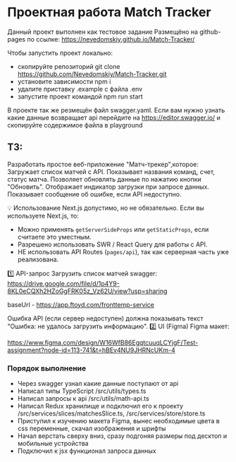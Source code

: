 # Проектная работа Match Tracker

Данный проект выполнен как тестовое задание
Размещёно на github-pages по ссылке: https://nevedomskiy.github.io/Match-Tracker/

Чтобы запустить проект локально:

- скопируйте репозиторий git clone https://github.com/Nevedomskiy/Match-Tracker.git
- установите зависимости npm i
- удалите приставку .example с файла .env
- запустите проект командой npm run start

В проекте так же резмещён файл swagger.yaml. Если вам нужно узнать какие данные возвращает api перейдите на https://editor.swagger.io/ и скопируйте содержимое файла в playground

## ТЗ:

Разработать простое веб-приложение "Матч-трекер",которое:
Загружает список матчей с API.
Показывает названия команд, счет, статус матча.
Позволяет обновлять данные по нажатию кнопки "Обновить".
Отображает индикатор загрузки при запросе данных.
Показывает сообщение об ошибке, если API недоступно.

💡 Использование Next.js допустимо, но не обязательно. Если вы используете Next.js, то:

- Можно применять `getServerSideProps` или `getStaticProps`, если считаете это уместным.
- Разрешено использовать SWR / React Query для работы с API.
- НЕ использовать API Routes (`pages/api`), так как серверная часть уже реализована.

1️⃣ API-запрос
Загрузить список матчей
swagger: https://drive.google.com/file/d/1p4Y9-8KL0eCQXh2HZoGgFRK05z_Vz62U/view?usp=sharing

baseUrl - https://app.ftoyd.com/fronttemp-service

Ошибка API (если сервер недоступен) должна показывать текст "Ошибка: не удалось загрузить информацию".
2️⃣ UI (Figma)
Figma макет:

https://www.figma.com/design/W16WfB86EgqtcuuqLCYjgF/Test-assignment?node-id=113-741&t=hBEv4NU9JHRNcUKm-4

### Порядок выполнение

- Через swagger узнал какие данные поступают от api
- Написал типы TypeScript /src/utils/types.ts
- Написал запросы к api /src/utils/math-api.ts
- Написал Redux хранилище и подключил его к проекту /src/services/slices/matchesSlice.ts, /src/services/store/store.ts
- Приступил к изучению макета Figma, вынес необходимые цвета в css переменные, скачал изображения и шрифты
- Начал верстать сверху вниз, сразу подгоняя размеры под десктоп и мобильные устройства
- Подключил к jsx функционал запроса данных
